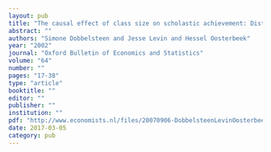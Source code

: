 ```yaml
---
layout: pub
title: "The causal effect of class size on scholastic achievement: Distinguishing the pure class size effect from the effect of changes in class composition"
abstract: ""
authors: "Simone Dobbelsteen and Jesse Levin and Hessel Oosterbeek"
year: "2002"
journal: "Oxford Bulletin of Economics and Statistics"
volume: "64"
number: ""
pages: "17-38"
type: "article"
booktitle: ""
editor: ""
publisher: ""
institution: ""
pdf: "http://www.economists.nl/files/20070906-DobbelsteenLevinOosterbeekOxBES2002.pdf"
date: 2017-03-05
category: pub
---
```

